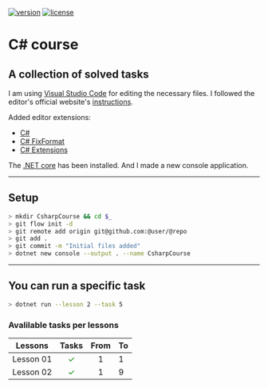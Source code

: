[![version][version-badge]][changelog] [![license][license-badge]][license]

# C&#35; course

## A collection of solved tasks

I am using [Visual Studio Code] for editing the necessary files. I followed the
editor's official website's [instructions].

Added editor extensions:

*   [C#]
*   [C# FixFormat]
*   [C# Extensions]

The [.NET core] has been installed. And I made a new console application.

---

## Setup

```sh
> mkdir CsharpCourse && cd $_
> git flow init -d
> git remote add origin git@github.com:@user/@repo
> git add .
> git commit -m "Initial files added"
> dotnet new console --output . --name CsharpCourse
```

---

## You can run a specific task

```sh
> dotnet run --lesson 2 --task 5
```

### Avalilable tasks per lessons

| Lessons | Tasks | From | To |
|---|:---:|:---:|---|
| Lesson 01 | <span style="color:green">&#10003;</span> | 1 | 1 |
| Lesson 02 | <span style="color:green">&#10003;</span> | 1 | 9 |

[visual studio code]: https://code.visualstudio.com 'Visual Studio Code'
[instructions]: https://code.visualstudio.com/docs/languages/csharp 'instructions'
[c#]: https://marketplace.visualstudio.com/items?itemName=ms-vscode.csharp 'C#'
[c# fixformat]: https://marketplace.visualstudio.com/items?itemName=Leopotam.csharpfixformat 'C# FixFormat'
[c# extensions]: https://marketplace.visualstudio.com/items?itemName=jchannon.csharpextensions 'C# Extensions'
[.net core]: https://microsoft.com/net/core '.NET core'
[gitflow]: https://jeffkreeftmeijer.com/git-flow 'GitFlow'
[license-badge]: https://img.shields.io/badge/license-MIT-blue.svg
[license]: ./LICENSE 'MIT license'

[version-badge]: https://img.shields.io/badge/version-1.0.0-blue.svg
[changelog]: ./CHANGELOG.md 'Changelog'
